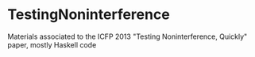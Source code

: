 TestingNoninterference
======================

Materials associated to the ICFP 2013 "Testing Noninterference, Quickly" paper, mostly Haskell code
